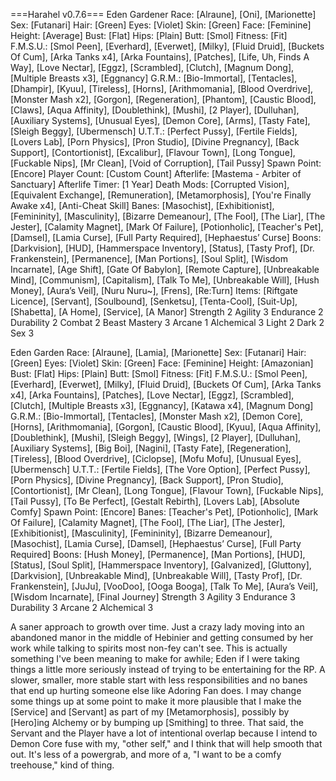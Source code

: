 ===Harahel v0.7.6===
Eden Gardener
Race: [Alraune], [Oni], [Marionette]
Sex: [Futanari]
Hair: [Green]
Eyes: [Violet]
Skin: [Green]
Face: [Feminine]
Height: [Average]
Bust: [Flat]
Hips: [Plain]
Butt: [Smol]
Fitness: [Fit]
F.M.S.U.: [Smol Peen], [Everhard], [Everwet], [Milky], [Fluid Druid], [Buckets Of Cum], [Arka Tanks x4], [Arka Fountains], [Patches], [Life, Uh, Finds A Way], [Love Nectar], [Eggz], [Scrambled], [Clutch], [Magnum Dong], [Multiple Breasts x3], [Eggnancy]
G.R.M.: [Bio-Immortal], [Tentacles], [Dhampir], [Kyuu], [Tireless], [Horns], [Arithmomania], [Blood Overdrive], [Monster Mash x2], [Gorgon], [Regeneration], [Phantom], [Caustic Blood], [Claws], [Aqua Affinity], [Doublethink], [Mushi], [2 Player], [Dulluhan], [Auxiliary Systems], [Unusual Eyes], [Demon Core], [Arms], [Tasty Fate], [Sleigh Beggy], [Ubermensch]
U.T.T.: [Perfect Pussy], [Fertile Fields], [Lovers Lab], [Porn Physics], [Pron Studio], [Divine Pregnancy], [Back Support], [Contortionist], [Excalibur], [Flavour Town], [Long Tongue], [Fuckable Nips], [Mr Clean], [Void of Corruption], [Tail Pussy]
Spawn Point: [Encore]
Player Count: [Custom Count]
Afterlife: [Mastema - Arbiter of Sanctuary]
Afterlife Timer: [1 Year]
Death Mods: [Corrupted Vision], [Equivalent Exchange], [Remuneration], [Metamorphosis], [You're Finally Awake x4], [Anti-Cheat Skill]
Banes: [Masochist], [Exhibitionist], [Femininity], [Masculinity], [Bizarre Demeanour], [The Fool], [The Liar], [The Jester], [Calamity Magnet], [Mark Of Failure], [Potionholic], [Teacher's Pet], [Damsel], [Lamia Curse], [Full Party Required], [Hephaestus’ Curse]
Boons: [Darkvision], [HUD], [Hammerspace Inventory], [Status], [Tasty Prof], [Dr. Frankenstein], [Permanence], [Man Portions], [Soul Split], [Wisdom Incarnate], [Age Shift], [Gate Of Babylon], [Remote Capture], [Unbreakable Mind], [Communism], [Capitalism], [Talk To Me], [Unbreakable Will], [Hush Money], [Aura’s Veil], [Nuru Nuru~], [Frens], [Re:Turn]
Items: [Riftgate Licence], [Servant], [Soulbound], [Senketsu], [Tenta-Cool], [Suit-Up], [Shabetta], [A Home], [Service], [A Manor]
Strength 2
Agility 3
Endurance 2
Durability 2
Combat 2
Beast Mastery 3
Arcane 1
Alchemical 3
Light 2
Dark 2
Sex 3

Eden Garden
Race: [Alraune], [Lamia], [Marionette]
Sex: [Futanari]
Hair: [Green]
Eyes: [Violet]
Skin: [Green]
Face: [Feminine]
Height: [Amazonian]
Bust: [Flat]
Hips: [Plain]
Butt: [Smol]
Fitness: [Fit]
F.M.S.U.: [Smol Peen], [Everhard], [Everwet], [Milky], [Fluid Druid], [Buckets Of Cum], [Arka Tanks x4], [Arka Fountains], [Patches], [Love Nectar], [Eggz], [Scrambled], [Clutch], [Multiple Breasts x3], [Eggnancy], [Katawa x4], [Magnum Dong]
G.R.M.: [Bio-Immortal], [Tentacles], [Monster Mash x2], [Demon Core], [Horns], [Arithmomania], [Gorgon], [Caustic Blood], [Kyuu], [Aqua Affinity], [Doublethink], [Mushi], [Sleigh Beggy], [Wings], [2 Player], [Dulluhan], [Auxiliary Systems], [Big Boi], [Nagini], [Tasty Fate], [Regeneration], [Tireless], [Blood Overdrive], [Ciclopse], [Mofu Mofu], [Unusual Eyes], [Ubermensch]
U.T.T.: [Fertile Fields], [The Vore Option], [Perfect Pussy], [Porn Physics], [Divine Pregnancy], [Back Support], [Pron Studio], [Contortionist], [Mr Clean], [Long Tongue], [Flavour Town], [Fuckable Nips], [Tail Pussy], [To Be Perfect], [Gestalt Rebirth], [Lovers Lab], [Absolute Comfy]
Spawn Point: [Encore]
Banes: [Teacher's Pet], [Potionholic], [Mark Of Failure], [Calamity Magnet], [The Fool], [The Liar], [The Jester], [Exhibitionist], [Masculinity], [Femininity], [Bizarre Demeanour], [Masochist], [Lamia Curse], [Damsel], [Hephaestus’ Curse], [Full Party Required]
Boons: [Hush Money], [Permanence], [Man Portions], [HUD], [Status], [Soul Split], [Hammerspace Inventory], [Galvanized], [Gluttony], [Darkvision], [Unbreakable Mind], [Unbreakable Will], [Tasty Prof], [Dr. Frankenstein], [JuJu], [VooDoo], [Ooga Booga], [Talk To Me], [Aura’s Veil], [Wisdom Incarnate], [Final Journey]
Strength 3
Agility 3
Endurance 3
Durability 3
Arcane 2
Alchemical 3

A saner approach to growth over time.
Just a crazy lady moving into an abandoned manor in the middle of Hebinier and getting consumed by her work while talking to spirits most non-fey can't see.
This is actually something I've been meaning to make for awhile; Eden if I were taking things a little more seriously instead of trying to be entertaining for the RP.
A slower, smaller, more stable start with less responsibilities and no banes that end up hurting someone else like Adoring Fan does.
I may change some things up at some point to make it more plausible that I make the [Service] and [Servant] as part of my [Metamorphosis], possibly by [Hero]ing Alchemy or by bumping up [Smithing] to three.
That said, the Servant and the Player have a lot of intentional overlap because I intend to Demon Core fuse with my, "other self," and I think that will help smooth that out.
It's less of a powergrab, and more of a, "I want to be a comfy treehouse," kind of thing.